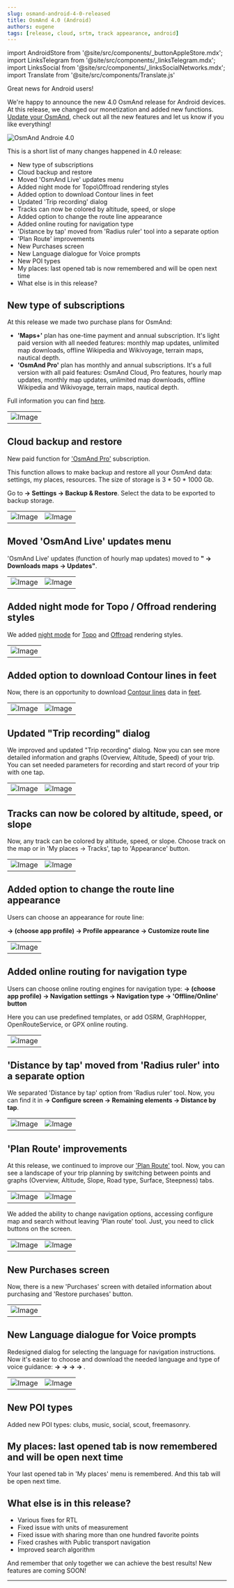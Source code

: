 ```yaml
---
slug: osmand-android-4-0-released
title: OsmAnd 4.0 (Android)
authors: eugene
tags: [release, cloud, srtm, track appearance, android]
---
```

import AndroidStore from '@site/src/components/_buttonAppleStore.mdx';
import LinksTelegram from '@site/src/components/_linksTelegram.mdx';
import LinksSocial from '@site/src/components/_linksSocialNetworks.mdx';
import Translate from '@site/src/components/Translate.js'

Great news for Android users!

We're happy to announce the new 4.0 OsmAnd release for Android devices. At this release, we changed our monetization and added new functions. [Update your OsmAnd](https://play.google.com/store/apps/details?id=net.osmand), check out all the new features and let us know if you like everything!

![OsmAnd Androie 4.0](./banner.png)

<!--truncate-->

This is a short list of many changes happened in 4.0 release:
* New type of subscriptions
* Cloud backup and restore
* Moved 'OsmAnd Live' updates menu
* Added night mode for Topo\Offroad rendering styles
* Added option to download Contour lines in feet
* Updated 'Trip recording' dialog
* Tracks can now be colored by altitude, speed, or slope
* Added option to change the route line appearance
* Added online routing for navigation type
* 'Distance by tap' moved from 'Radius ruler' tool into a separate option
* 'Plan Route' improvements
* New Purchases screen
* New Language dialogue for Voice prompts
* New POI types
* My places: last opened tab is now remembered and will be open next time
* What else is in this release?

## New type of subscriptions

At this release we made two purchase plans for OsmAnd:
* **'Maps+'** plan has one-time payment and annual subscription. It's light paid version with all needed features: monthly map updates, unlimited map downloads, offline Wikipedia and Wikivoyage, terrain maps, nautical depth.
* **'OsmAnd Pro'** plan has monthly and annual subscriptions. It's a full version with all paid features: OsmAnd Cloud, Pro features, hourly map updates, monthly map updates, unlimited map downloads, offline Wikipedia and Wikivoyage, terrain maps, nautical depth.

Full information you can find [here](https://docs.osmand.net/en/main@latest/osmand/purchases).

<table class="blogimage">
  <tr>
    <td><img src={require('./purchases_plan.png').default} alt="Image"/></td>
  </tr>
</table> 

## Cloud backup and restore

New paid function for <a href="https://osmand.net/blog/osmand-android-4-0-released#monetization">'OsmAnd Pro'</a> subscription.

This function allows to make backup and restore all your OsmAnd data: settings, my places, resources. The size of storage is 3 * 50 * 1000 Gb.

Go to **<Translate android="yes" id="shared_string_menu" /> → Settings → Backup & Restore**. Select the data to be exported to backup storage.

<table class="blogimage">
  <tr>
    <td><img src={require('./backup_1.png').default} alt="Image"/></td>
    <td><img src={require('./backup_2.png').default} alt="Image"/></td>
  </tr>
</table> 


## Moved 'OsmAnd Live' updates menu

'OsmAnd Live' updates (function of hourly map updates) moved to **"<Translate android="yes" id="shared_string_menu" /> → Downloads maps → Updates"**.

<table class="blogimage">
  <tr>
    <td><img src={require('./live_1.png').default} alt="Image"/></td>
    <td><img src={require('./live_2.png').default} alt="Image"/></td>
  </tr>
</table>

## Added night mode for Topo / Offroad rendering styles

We added <a href="https://docs.osmand.net/en/main@latest/osmand/map/vector-maps#map-mode">night mode</a> for <a href="https://docs.osmand.net/en/main@latest/osmand/map/vector-maps#topo">Topo</a> and <a href="https://docs.osmand.net/en/main@latest/osmand/map/vector-maps#offroad">Offroad</a> rendering styles.

<table class="blogimage">
  <tr>
    <td><img src={require('./topo.png').default} alt="Image"/></td>
  </tr>
</table>


## Added option to download Contour lines in feet

Now, there is an opportunity to download <a href="https://docs.osmand.net/en/main@latest/osmand/plugins/contour-lines#downloading-files">Contour lines</a> data in <a href="https://en.wikipedia.org/wiki/United_States_customary_units">feet</a>.

<table class="blogimage">
  <tr>
    <td><img src={require('./feet_cl_1.png').default} alt="Image"/></td>
    <td><img src={require('./feet_cl_2.png').default} alt="Image"/></td>
  </tr>
</table>


## Updated "Trip recording" dialog

We improved and updated "Trip recording" dialog.
Now you can see more detailed information and graphs (Overview, Altitude, Speed) of your trip.
You can set needed parameters for recording and start record of your trip with one tap.

<table class="blogimage">
  <tr>
    <td><img src={require('./record_1.png').default} alt="Image"/></td>
    <td><img src={require('./record_2.png').default} alt="Image"/></td>
  </tr>
</table>


## Tracks can now be colored by altitude, speed, or slope

Now, any track can be colored by altitude, speed, or slope.
Choose track on the map or in 'My places → Tracks', tap to 'Appearance' button.

<table class="blogimage">
  <tr>
    <td><img src={require('./speed.png').default} alt="Image"/></td>
    <td><img src={require('./altitude.png').default} alt="Image"/></td>
  </tr>
</table>

## Added option to change the route line appearance

Users can choose an appearance for route line:

**<Translate android="yes" id="shared_string_menu" /> → <Translate android="yes" id="configure_profile" /> (choose app profile) → Profile appearance → Customize route line**

<table class="blogimage">
  <tr>
    <td><img src={require('./route_line.png').default} alt="Image"/></td>
  </tr>
</table>


## Added online routing for navigation type

Users can choose online routing engines for navigation type:
**<Translate android="yes" id="shared_string_menu" /> → <Translate android="yes" id="configure_profile" /> (choose app profile) → Navigation settings → Navigation type → 'Offline/Online' button**

Here you can use predefined templates, or add OSRM, GraphHopper, OpenRouteService, or GPX online routing.

<table class="blogimage">
  <tr>
    <td><img src={require('./online_routing.png').default} alt="Image"/></td>
  </tr>
</table>


## 'Distance by tap' moved from 'Radius ruler' into a separate option

We separated 'Distance by tap' option from 'Radius ruler' tool.
Now, you can find it in **<Translate android="yes" id="shared_string_menu" /> → Configure screen → Remaining elements → Distance by tap**.

<table class="blogimage">
  <tr>
    <td><img src={require('./distance_by_tap_1.png').default} alt="Image"/></td>
    <td><img src={require('./distance_by_tap_2.png').default} alt="Image"/></td>
  </tr>
</table>


## 'Plan Route' improvements

At this release, we continued to improve our <a href="https://osmand.net/features/plan-route#pr-android">'Plan Route'</a> tool.
Now, you can see a landscape of your trip planning by switching between points and graphs (Overview, Altitude, Slope, Road type, Surface, Steepness) tabs.

<table class="blogimage">
  <tr>
    <td><img src={require('./plan_route_1.png').default} alt="Image"/></td>
    <td><img src={require('.//plan_route_2.png').default} alt="Image"/></td>
  </tr>
</table>



We added the ability to change navigation options, accessing configure map and search without leaving 'Plan route' tool. Just, you need to click buttons on the screen.

<table class="blogimage">
  <tr>
    <td><img src={require('./plan_route_3.png').default} alt="Image"/></td>
    <td><img src={require('./plan_route_4.png').default} alt="Image"/></td>
  </tr>
</table>


## New Purchases screen

Now, there is a new 'Purchases' screen with detailed information about purchasing and 'Restore purchases' button.

<table class="blogimage">
  <tr>
    <td><img src={require('./purchases_menu.png').default} alt="Image"/></td>
  </tr>
</table>


## New Language dialogue for Voice prompts

Redesigned dialog for selecting the language for navigation instructions. Now it's easier to choose and download the needed language and type of voice guidance:
**<Translate android="yes" id="shared_string_menu" /> → <Translate android="yes" id="configure_profile" /> → <Translate android="yes" id="routing_settings_2" /> → <Translate android="yes" id="voice_announces" /> → <Translate android="yes" id="shared_string_language" />**.

<table class="blogimage">
  <tr>
    <td><img src={require('./voice_prompts_1.png').default} alt="Image"/></td>
    <td><img src={require('./voice_prompts_2.png').default} alt="Image"/></td>
  </tr>
</table>


## New POI types

Added new POI types: clubs, music, social, scout, freemasonry.


## My places: last opened tab is now remembered and will be open next time

Your last opened tab in 'My places' menu is remembered. And this tab will be open next time.


## What else is in this release?

* Various fixes for RTL
* Fixed issue with units of measurement
* Fixed issue with sharing more than one hundred favorite points
* Fixed crashes with Public transport navigation
* Improved search algorithm 

And remember that only together we can achieve the best results!
New features are coming SOON!

____________________________ 
<LinksSocial/>
<LinksTelegram/>
<AndroidStore/>
